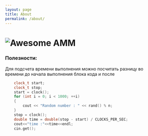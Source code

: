 ```yaml
---
layout: page
title: About
permalink: /about/
---
```

# ![Awesome](http://www.amm.vsu.ru/images/logo.gif?raw=true) AMM

### Полезности:

Для подсчета времени выполнения можно посчитать разницу во времени до начала выполнения блока кода и после
~~~cpp
	clock_t start;
	clock_t stop;
	start = clock();
	for (int i = 0; i < 1000; ++i)
    {
        cout << "Random number : " << rand() % n;
	}
	stop = clock();
	double time = double(stop - start) / CLOCKS_PER_SEC;
	cout<<"time :"<<time<<endl;
    cin.get();
~~~
